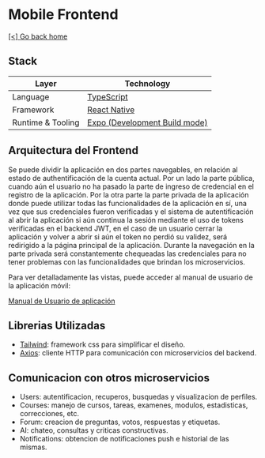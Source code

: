 # Mobile Frontend

[[<] Go back home](../README.md)

## Stack

| Layer            | Technology                                      |
|------------------|-------------------------------------------------|
| Language         | [TypeScript](https://www.typescriptlang.org/)  |
| Framework        | [React Native](https://reactnative.dev/)       |
| Runtime & Tooling| [Expo (Development Build mode)](https://expo.dev/)                      |

## Arquitectura del Frontend

Se puede dividir la aplicación en dos partes navegables, en relación al estado de authentificación de la cuenta actual. Por un lado la parte pública, cuando aún el usuario no ha pasado la parte de ingreso de credencial en el registro de la aplicación. Por la otra parte la parte privada de la aplicación donde puede utilizar todas las funcionalidades de la aplicación en sí, una vez que sus credenciales fueron verificadas y el sistema de autentificación al abrir la aplicación si aún continua la sesión mediante el uso de tokens verificadas en el backend JWT, en el caso de un usuario cerrar la aplicación y volver a abrir si aún el token no perdió su validez, será redirigido a la página principal de la aplicación.
Durante la navegación en la parte privada será constantemente chequeadas las credenciales para no tener problemas con las funcionalidades que brindan los microservicios.

Para ver detalladamente las vistas, puede acceder al manual de usuario de la aplicación móvil:

[Manual de Usuario de aplicación](https://github.com/ClassConnect-org/.github/blob/main/profile/man/mobile.md)


## Librerias Utilizadas

- [Tailwind](https://tailwindcss.com/): framework css para simplificar el diseño.
- [Axios](https://axios-http.com/): cliente HTTP para comunicación con microservicios del backend.

## Comunicacion con otros microservicios

- Users: autentificacion, recuperos, busquedas y visualizacion de perfiles.
- Courses: manejo de cursos, tareas, examenes, modulos, estadisticas, correcciones, etc.
- Forum: creacion de preguntas, votos, respuestas y etiquetas.
- AI: chateo, consultas y criticas constructivas.
- Notifications: obtencion de notificaciones push e historial de las mismas.
